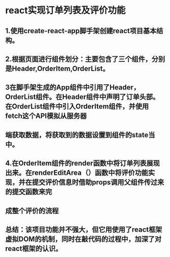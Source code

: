 react实现订单列表及评价功能
==========================
1.使用create-react-app脚手架创建react项目基本结构。
-----------------------------------------------

2.根据页面进行组件划分：主要包含了三个组件，分别是Header,OrderItem,OrderList。
--------------------------------------------------------------------------

3在脚手架生成的App组件中引用了Header，OrderList组件。在Header组件中声明了订单头部。在OrderList组件中引入OrderItem组件，并使用fetch这个API模拟从服务器
-----------------------------------------------------------------------------------------------------------------------------------------------
端获取数据，将获取到的数据设置到组件的state当中。
-

4.在OrderItem组件的render函数中将订单列表展现出来。在renderEditArea（）函数中将评价功能实现，并在提交评价信息时借助props调用父组件传过来的提交函数来完
-----------------------------------------------------------------------------------------------------------------------------------------------
成整个评价的流程
-

总结：该项目功能并不强大，但它用使用了react框架虚拟DOM的机制，同时在敲代码的过程中，加深了对react框架的认识。
-----------------------------------------------------------------------------------------------------

